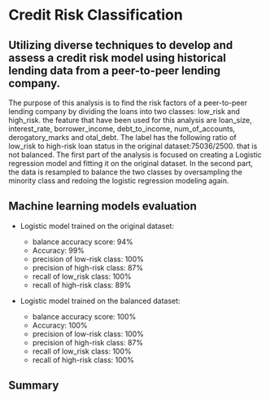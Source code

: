 # Credit Risk Classification
## Utilizing diverse techniques to develop and assess a credit risk model using historical lending data from a peer-to-peer lending company.

The purpose of this analysis is to find the risk factors of a peer-to-peer lending company by dividing the loans into two classes: low_risk and high_risk.
the feature that have been used for this analysis are loan_size, interest_rate, borrower_income, debt_to_income, num_of_accounts, derogatory_marks and otal_debt.
The label  has the following ratio of low_risk to high-risk loan status in the original dataset:75036/2500. that is not balanced.
The first part of the analysis is focused on creating a Logistic regression model and fitting it on the original dataset. In the second part, the data is resampled to balance the two classes by oversampling the minority class and redoing the logistic regression modeling again. 

## Machine learning models evaluation

* Logistic model trained on the original dataset:
  * balance accuracy score: 94%
  * Accuracy: 99%
  * precision of low-risk class: 100%
  * precision of high-risk class: 87%
  * recall of low_risk class: 100%
  * recall of high-risk class: 89%
 
* Logistic model trained on the balanced dataset:
  * balance accuracy score: 100%
  * Accuracy: 100%
  * precision of low-risk class: 100%
  * precision of high-risk class: 87%
  * recall of low_risk class: 100%
  * recall of high-risk class: 100%



## Summary


